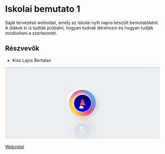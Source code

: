 # Iskolai bemutato 1

Saját tervezésű weboldal, amely az iskolai nyílt napra készült bemutatóként. A diákok ki is tudták próbálni, hogyan tudnak létrehozni és hogyan tudják módósítani a szerkezetét.

## Részvevők
- Kiss Lajos Bertalan

![Weboldarol](ib_1.PNG)

[Weboldal](https://lali98.github.io/Iskolai_bemutato1/)
